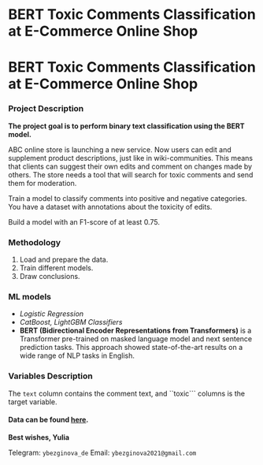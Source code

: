 # BERT Toxic Comments Classification at E-Commerce Online Shop

# BERT Toxic Comments Classification at E-Commerce Online Shop

### Project Description

**The project goal is to perform binary text classification using the BERT model.**

ABC online store is launching a new service. Now users can edit and supplement product descriptions, just like in wiki-communities. This means that clients can suggest their own edits and comment on changes made by others. The store needs a tool that will search for toxic comments and send them for moderation.

Train a model to classify comments into positive and negative categories. You have a dataset with annotations about the toxicity of edits.

Build a model with an F1-score of at least 0.75.

### Methodology

1. Load and prepare the data.
2. Train different models.
3. Draw conclusions.

### ML models

* *Logistic Regression*
* *CatBoost, LightGBM Classifiers*
* **BERT (Bidirectional Encoder Representations from Transformers)** is a Transformer pre-trained on masked language model and next sentence prediction tasks. This approach showed state-of-the-art results on a wide range of NLP tasks in English.

### Variables Description
The ```text``` column contains the comment text, and ``toxic``` columns is the target variable.

#### Data can be found [here](https://drive.google.com/file/d/1LKtXW3ea-VAzyszYqc49I8WCkHS1VtdL/view?usp=sharing).


**Best wishes, Yulia**


Telegram: ```ybezginova_de```
Email: ```ybezginova2021@gmail.com```
